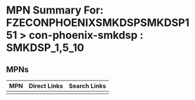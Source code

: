 



# MPN Summary For: FZECONPHOENIXSMKDSPSMKDSP151 > con-phoenix-smkdsp : SMKDSP_1,5_10

## MPNs
  

|MPN|Direct Links|Search Links|
| :--- | :--- | :--- |
||||
